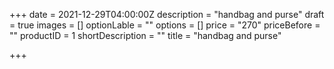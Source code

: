 +++
date = 2021-12-29T04:00:00Z
description = "handbag and purse"
draft = true
images = []
optionLable = ""
options = []
price = "270"
priceBefore = ""
productID = 1
shortDescription = ""
title = "handbag and purse"

+++
